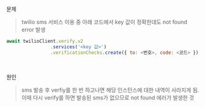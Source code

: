 문제
> twilio sms 서비스 이용 중 아래 코드에서 key 값이 정확한데도 not found error 발생

```js
await twilioClient.verify.v2
                .services('<key 값>')
                .verificationChecks.create({ to: <번호>, code: <코드> });
```

<br>

원인
> sms 발송 후 verfiy를 한 번 하고나면 해당 인스턴스에 대한 내역이 사라지게 됨. <br>
> 이때 다시 verify를 하면 발송된 sms가 없으므로 not found 에러가 발생한 것

